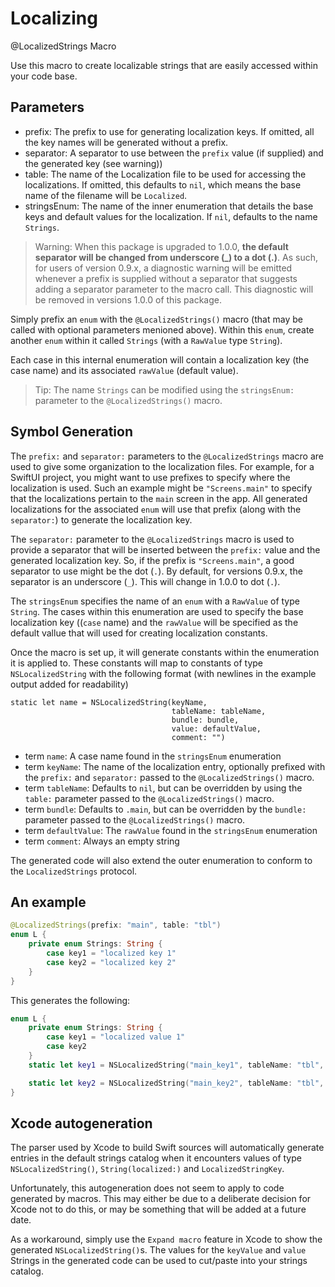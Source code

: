# Localizing
@LocalizedStrings Macro

Use this macro to create localizable strings that are easily accessed within
your code base.

## Parameters

- prefix: The prefix to use for generating localization keys. If omitted, all the key names
  will be generated without a prefix.
- separator: A separator to use between the `prefix` value (if supplied) and the
  generated key (see warning))
- table: The name of the Localization file to be used for accessing the localizations. If omitted,
  this defaults to `nil`, which means the base name of the filename will be `Localized`.
- stringsEnum: The name of the inner enumeration that details the base keys and default values
  for the localization. If `nil`, defaults to the name `Strings`.

> Warning: When this package is upgraded to 1.0.0, **the default separator will be changed from underscore (\_)
  to a dot (.)**. As such, for users of version 0.9.x, a diagnostic warning will be emitted whenever
  a prefix is supplied without a separator that suggests adding a separator parameter to the macro call.
  This diagnostic will be removed in versions 1.0.0 of this package.

Simply prefix an `enum` with the `@LocalizedStrings()` macro (that may be
called with optional parameters menioned above). Within this `enum`, create another  `enum`
within it called `Strings`  (with a `RawValue` type `String`).

Each case in this internal enumeration will contain a localization key (the case name) and its
associated `rawValue` (default value).

> Tip: The name `Strings` can be modified using the `stringsEnum:` parameter to the
  `@LocalizedStrings()` macro.

## Symbol Generation

The `prefix:` and `separator:` parameters to the `@LocalizedStrings` macro are
used to give some organization to the localization files. For example, for a
SwiftUI project, you might want to use prefixes to specify where the
localization is used. Such an example might be `"Screens.main"` to specify that
the localizations pertain to the `main` screen in the app. All generated 
localizations for the associated `enum` will use that prefix (along with 
the `separator:`) to generate the localization key.

The `separator:` parameter to the `@LocalizedStrings` macro is used to provide a separator
that will be inserted between the `prefix:` value and the generated localization key.
So, if the prefix is `"Screens.main"`, a good separator to use might be the dot (`.`).
By default, for versions 0.9.x, the separator is an underscore (`_`).
This will change in 1.0.0 to dot (`.`).

The `stringsEnum` specifies the name of an `enum` with a `RawValue` of type `String`. The cases
within this enumeration are used to specify the base localization key ((`case` name) and the `rawValue`
will be specified as the  default vallue that will used for creating localization constants.

Once the macro is set up, it will generate constants within the enumeration it is applied
to. These constants will map to constants of type `NSLocalizedString` with the following format
(with newlines in the example output added for readability)

```
static let name = NSLocalizedString(keyName,
                                    tableName: tableName,
                                    bundle: bundle,
                                    value: defaultValue,
                                    comment: "")
```

- term `name`: A case name found in the `stringsEnum` enumeration
- term `keyName`: The name of the localization entry, optionally prefixed with the `prefix:`
and `separator:` passed to the `@LocalizedStrings()` macro.
- term `tableName`: Defaults to `nil`, but can be overridden by using the `table:` parameter
passed to the `@LocalizedStrings()` macro.
- term `bundle`: Defaults to `.main`, but can be overridden by the `bundle:` parameter
passed to the `@LocalizedStrings()` macro.
- term `defaultValue`: The `rawValue` found in the `stringsEnum` enumeration
- term `comment`: Always an empty string

The generated code will also extend the outer enumeration to conform to the
`LocalizedStrings` protocol.

## An example

```swift
@LocalizedStrings(prefix: "main", table: "tbl")
enum L {
    private enum Strings: String {
        case key1 = "localized key 1"
        case key2 = "localized key 2"
    }
}
```
This generates the following:
```swift
enum L {
    private enum Strings: String {
        case key1 = "localized value 1"
        case key2
    }
    static let key1 = NSLocalizedString("main_key1", tableName: "tbl", bundle: .main, value: "Localized value 1", comment: "")

    static let key2 = NSLocalizedString("main_key2", tableName: "tbl", bundle: .main, value: "key2", comment: "")
}
```

## Xcode autogeneration

The parser used by Xcode to build Swift sources will automatically generate entries in the default
strings catalog when it encounters values of type `NSLocalizedString()`, `String(localized:)`
and `LocalizedStringKey`.

Unfortunately, this autogeneration does not seem to apply to code generated by macros. This may either
be due to a deliberate decision for Xcode not to do this, or may be something that will be added at a
future date.

As a workaround, simply use the `Expand macro` feature in Xcode to show the generated 
`NSLocalizedString()`s. The values for the `keyValue` and `value` Strings in the
generated code can be used to cut/paste into your strings catalog.

